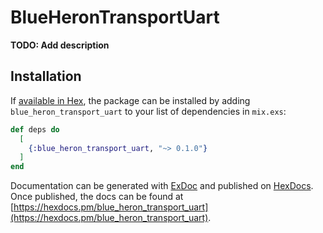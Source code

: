 # BlueHeronTransportUart

**TODO: Add description**

## Installation

If [available in Hex](https://hex.pm/docs/publish), the package can be installed
by adding `blue_heron_transport_uart` to your list of dependencies in `mix.exs`:

```elixir
def deps do
  [
    {:blue_heron_transport_uart, "~> 0.1.0"}
  ]
end
```

Documentation can be generated with [ExDoc](https://github.com/elixir-lang/ex_doc)
and published on [HexDocs](https://hexdocs.pm). Once published, the docs can
be found at [https://hexdocs.pm/blue_heron_transport_uart](https://hexdocs.pm/blue_heron_transport_uart).

